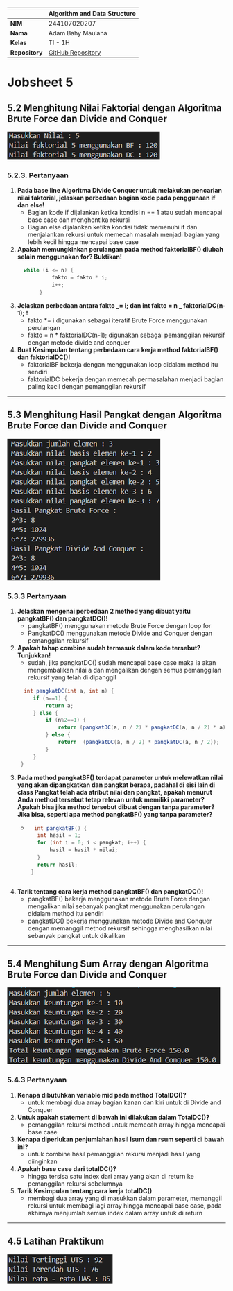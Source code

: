 |                | Algorithm and Data Structure                                                  |
| -------------- | ----------------------------------------------------------------------------- |
| **NIM**        | 244107020207                                                                  |
| **Nama**       | Adam Bahy Maulana                                                             |
| **Kelas**      | TI - 1H                                                                       |
| **Repository** | [GitHub Repository](https://github.com/adambahyn/01_AdamBahyMaulana_PRAKALSD) |

# Jobsheet 5

## 5.2 Menghitung Nilai Faktorial dengan Algoritma Brute Force dan Divide and Conquer

![Screenshot](1.png)

### **5.2.3. Pertanyaan**

1. **Pada base line Algoritma Divide Conquer untuk melakukan pencarian nilai faktorial, jelaskan perbedaan bagian kode pada penggunaan if dan else!**
   - Bagian kode if dijalankan ketika kondisi n == 1 atau sudah mencapai base case dan menghentika rekursi
   - Bagian else dijalankan ketika kondisi tidak memenuhi if dan menjalankan rekursi untuk memecah masalah menjadi bagian yang lebih kecil hingga mencapai base case
2. **Apakah memungkinkan perulangan pada method faktorialBF() diubah selain menggunakan for? Buktikan!**
   ```java
     while (i <= n) {
              fakto = fakto * i;
              i++;
          }
   ```
3. **Jelaskan perbedaan antara fakto _= i; dan int fakto = n _ faktorialDC(n-1); !**
   - fakto \*= i digunakan sebagai iteratif Brute Force menggunakan perulangan
   - fakto = n \* faktorialDC(n-1); digunakan sebagai pemanggilan rekursif dengan metode divide and conquer
4. **Buat Kesimpulan tentang perbedaan cara kerja method faktorialBF() dan faktorialDC()!**
   - faktorialBF bekerja dengan menggunakan loop didalam method itu sendiri
   - faktorialDC bekerja dengan memecah permasalahan menjadi bagian paling kecil dengan pemanggilan rekursif

---

## 5.3 Menghitung Hasil Pangkat dengan Algoritma Brute Force dan Divide and Conquer

![Screenshot](2.png)

### **5.3.3 Pertanyaan**

1. **Jelaskan mengenai perbedaan 2 method yang dibuat yaitu pangkatBF() dan pangkatDC()!**
   - pangkatBF() menggunakan metode Brute Force dengan loop for
   - PangkatDC() menggunakan metode Divide and Conquer dengan pemanggilan rekursif
2. **Apakah tahap combine sudah termasuk dalam kode tersebut?Tunjukkan!**
   - sudah, jika pangkatDC() sudah mencapai base case maka ia akan mengembalikan nilai a dan mengalikan dengan semua pemanggilan rekursif yang telah di dipanggil
   ```java
     int pangkatDC(int a, int n) {
        if (n==1) {
            return a;
        } else {
            if (n%2==1) {
                return (pangkatDC(a, n / 2) * pangkatDC(a, n / 2) * a);
            } else {
                return  (pangkatDC(a, n / 2) * pangkatDC(a, n / 2));
            }
        }
    }
   ```
3. **Pada method pangkatBF() terdapat parameter untuk melewatkan nilai yang akan dipangkatkan dan pangkat berapa, padahal di sisi lain di class Pangkat telah ada atribut nilai dan pangkat, apakah menurut Anda method tersebut tetap relevan untuk memiliki parameter? Apakah bisa jika method tersebut dibuat dengan tanpa parameter? Jika bisa, seperti apa method pangkatBF() yang tanpa parameter?**
   - ```java
       int pangkatBF() {
        int hasil = 1;
        for (int i = 0; i < pangkat; i++) {
            hasil = hasil * nilai;
        }
        return hasil;
      }
    ```
4. **Tarik tentang cara kerja method pangkatBF() dan pangkatDC()!**
   - pangkatBF() bekerja menggunakan metode Brute Force dengan mengalikan nilai sebanyak pangkat menggunakan perulangan didalam method itu sendiri
   - pangkatDC() bekerja menggunakan metode Divide and Conquer dengan memanggil method rekursif sehingga menghasilkan nilai sebanyak pangkat untuk dikalikan

---

## 5.4 Menghitung Sum Array dengan Algoritma Brute Force dan Divide and Conquer

![Screenshot](3.png)

### **5.4.3 Pertanyaan**

1. **Kenapa dibutuhkan variable mid pada method TotalDC()?**
   - untuk membagi dua array bagian kanan dan kiri untuk di Divide and Conquer
2. **Untuk apakah statement di bawah ini dilakukan dalam TotalDC()?**
   - pemanggilan rekursi method untuk memecah array hingga mencapai base case
3. **Kenapa diperlukan penjumlahan hasil lsum dan rsum seperti di bawah ini?**
   - untuk combine hasil pemanggilan rekursi menjadi hasil yang diinginkan
4. **Apakah base case dari totalDC()?**
   - hingga tersisa satu index dari array yang akan di return ke pemanggilan rekursi sebelumnya
5. **Tarik Kesimpulan tentang cara kerja totalDC()**
   - membagi dua array yang di masukkan dalam parameter, memanggil rekursi untuk membagi lagi array hingga mencapai base case, pada akhirnya menjumlah semua index dalam array untuk di return 

---

## 4.5 Latihan Praktikum


![Screenshot](4.png)
